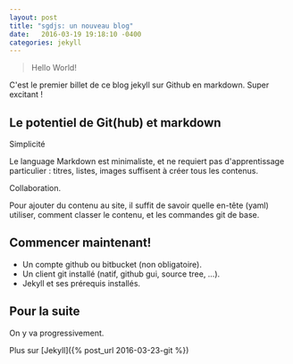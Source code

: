 ```yaml
---
layout: post
title: "sgdjs: un nouveau blog" 
date:   2016-03-19 19:18:10 -0400
categories: jekyll
---
```

> Hello World!

C'est le premier billet de ce blog jekyll sur Github en markdown. Super excitant !

## Le potentiel de Git(hub) et markdown

Simplicité

Le language Markdown est minimaliste, et ne requiert pas d'apprentissage
particulier : titres, listes, images suffisent à créer tous les
contenus.

Collaboration. 

Pour ajouter du contenu au site, il suffit de savoir quelle en-tête
(yaml) utiliser, comment classer le contenu, et les commandes git de
base.

## Commencer maintenant!

* Un compte github ou bitbucket (non obligatoire).
* Un client git installé (natif, github gui, source tree, …).
* Jekyll et ses prérequis installés.

## Pour la suite

On y va progressivement.

Plus sur [Jekyll]({% post_url 2016-03-23-git %})

